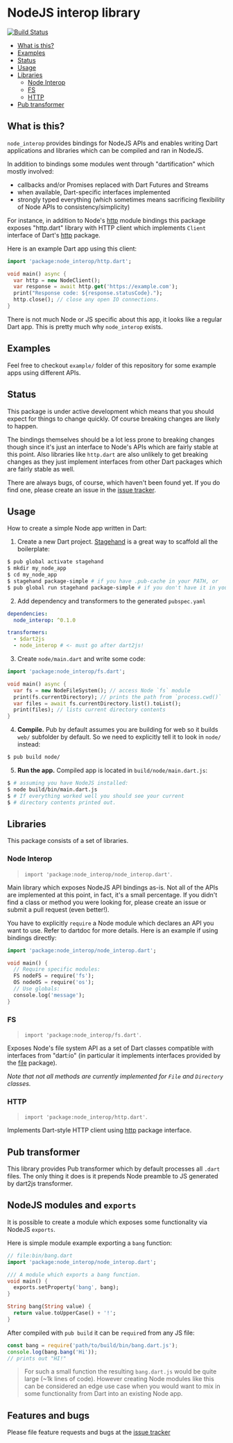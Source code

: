 # NodeJS interop library

[![Build Status](https://travis-ci.org/pulyaevskiy/node-interop.svg?branch=master)](https://travis-ci.org/pulyaevskiy/node-interop)

* [What is this?](#what-is-this?)
* [Examples](#examples)
* [Status](#status)
* [Usage](#usage)
* [Libraries](#libraries)
  * [Node Interop](#node-interop)
  * [FS](#fs)
  * [HTTP](#http)
* [Pub transformer](#pub-transformer)

## What is this?

`node_interop` provides bindings for NodeJS APIs and enables writing Dart
applications and libraries which can be compiled and ran in NodeJS.

In addition to bindings some modules went through "dartification" which mostly
involved:

* callbacks and/or Promises replaced with Dart Futures and Streams
* when available, Dart-specific interfaces implemented
* strongly typed everything (which sometimes means sacrificing flexibility
  of Node APIs to consistency/simplicity)

For instance, in addition to Node's [http](https://nodejs.org/api/http.html)
module bindings this package exposes "http.dart" library with HTTP client
which implements `Client` interface of Dart's
[http](https://pub.dartlang.org/packages/http) package.

Here is an example Dart app using this client:

```dart
import 'package:node_interop/http.dart';

void main() async {
  var http = new NodeClient();
  var response = await http.get('https://example.com');
  print("Response code: ${response.statusCode}.");
  http.close(); // close any open IO connections.
}
```

There is not much Node or JS specific about this app, it looks like a
regular Dart app. This is pretty much why `node_interop` exists.

## Examples

Feel free to checkout `example/` folder of this repository for some example
apps using different APIs.

## Status

This package is under active development which means that you should expect
for things to change quickly. Of course breaking changes are likely to happen.

The bindings themselves should be a lot less prone to breaking changes
though since it's just an interface to Node's APIs which are fairly stable at
this point. Also libraries like `http.dart` are also unlikely to get breaking
changes as they just implement interfaces from other Dart packages which are
fairly stable as well.

There are always bugs, of course, which haven't been found yet. If you do find
one, please create an issue in the
[issue tracker](http://github.com/pulyaevskiy/node-interop/issues/new).

## Usage

How to create a simple Node app written in Dart:

1. Create a new Dart project. [Stagehand](http://stagehand.pub) is a great way
  to scaffold all the boilerplate:
  ```bash
  $ pub global activate stagehand
  $ mkdir my_node_app
  $ cd my_node_app
  $ stagehand package-simple # if you have .pub-cache in your PATH, or
  $ pub global run stagehand package-simple # if you don't have it in your PATH
  ```
2. Add dependency and transformers to the generated `pubspec.yaml`
  ```yaml
  dependencies:
    node_interop: ^0.1.0

  transformers:
    - $dart2js
    - node_interop # <- must go after dart2js!
  ```
3. Create `node/main.dart` and write some code:
  ```dart
  import 'package:node_interop/fs.dart';

  void main() async {
    var fs = new NodeFileSystem(); // access Node `fs` module
    print(fs.currentDirectory); // prints the path from `process.cwd()`
    var files = await fs.currentDirectory.list().toList();
    print(files); // lists current directory contents
  }
  ```
4. **Compile.**
  Pub by default assumes you are building for web so it builds `web/` subfolder
  by default. So we need to explicitly tell it to look in `node/` instead:
  ```bash
  $ pub build node/
  ```
5. **Run the app.** Compiled app is located in `build/node/main.dart.js`:
  ```bash
  $ # assuming you have NodeJS installed:
  $ node build/bin/main.dart.js
  $ # If everything worked well you should see your current
  $ # directory contents printed out.
  ```

## Libraries

This package consists of a set of libraries.

### Node Interop

> `import 'package:node_interop/node_interop.dart'`.

Main library which exposes NodeJS API bindings as-is. Not all of the APIs are
implemented at this point, in fact, it's a small percentage. If you didn't find
a class or method you were looking for, please create an issue or submit a
pull request (even better!).

You have to explicitly `require` a Node module which declares an API you want
to use. Refer to dartdoc for more details. Here is an example if using
bindings directly:

```dart
import 'package:node_interop/node_interop.dart';

void main() {
  // Require specific modules:
  FS nodeFS = require('fs');
  OS nodeOS = require('os');
  // Use globals:
  console.log('message');
}
```

### FS

> `import 'package:node_interop/fs.dart'`.

Exposes Node's file system API as a set of Dart classes compatible with
interfaces from "dart:io" (in particular it implements interfaces provided by
the [file](https://pub.dartlang.org/packages/file) package).

_Note that not all methods are currently implemented for `File` and `Directory`
classes._

### HTTP

> `import 'package:node_interop/http.dart'`.

Implements Dart-style HTTP client using [http](https://pub.dartlang.org/packages/file)
package interface.

## Pub transformer

This library provides Pub transformer which by default processes all `.dart`
files. The only thing it does is it prepends Node preamble to JS generated by
dart2js transformer.

## NodeJS modules and `exports`

It is possible to create a module which exposes some functionality via NodeJS
`exports`.

Here is simple module example exporting a `bang` function:

```dart
// file:bin/bang.dart
import 'package:node_interop/node_interop.dart';

/// A module which exports a bang function.
void main() {
  exports.setProperty('bang', bang);
}

String bang(String value) {
  return value.toUpperCase() + '!';
}
```

After compiled with `pub build` it can be `require`d from any JS file:

```js
const bang = require('path/to/build/bin/bang.dart.js');
console.log(bang.bang('Hi'));
// prints out "HI!"
```

> For such a small function the resulting `bang.dart.js` would be quite
> large (~1k lines of code). However creating Node modules like this can
> be considered an edge use case when you would want to mix in some
> functionality from Dart into an existing Node app.

## Features and bugs

Please file feature requests and bugs at the
[issue tracker](http://github.com/pulyaevskiy/node-interop/issues/new)

